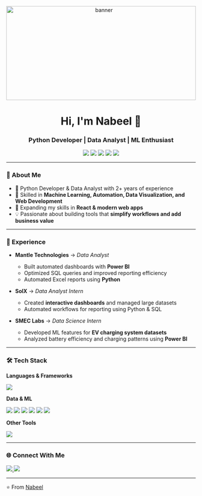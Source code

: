 <p align="center">
  <img src="https://media.discordapp.net/attachments/693333131230707726/1174943888318935080/Rustic_Minimal_Wedding_Print_Banner.jpg" alt="banner" style="width:100%; max-height:250px; object-fit:cover;" />
</p>

<h1 align="center">Hi, I'm Nabeel 👋</h1>
<h3 align="center">Python Developer | Data Analyst | ML Enthusiast</h3>

<p align="center">
  <img src="https://img.shields.io/badge/Python-3776AB?style=for-the-badge&logo=python&logoColor=white"/>
  <img src="https://img.shields.io/badge/Django-092E20?style=for-the-badge&logo=django&logoColor=white"/>
  <img src="https://img.shields.io/badge/Flask-000000?style=for-the-badge&logo=flask&logoColor=white"/>
  <img src="https://img.shields.io/badge/Power%20BI-F2C811?style=for-the-badge&logo=powerbi&logoColor=black"/>
  <img src="https://img.shields.io/badge/React-61DBFB?style=for-the-badge&logo=react&logoColor=black"/>
</p>

---

### 🚀 About Me
- 🔭 Python Developer & Data Analyst with 2+ years of experience  
- 🤖 Skilled in **Machine Learning, Automation, Data Visualization, and Web Development**  
- 🌱 Expanding my skills in **React & modern web apps**  
- 💡 Passionate about building tools that **simplify workflows and add business value**  

---

### 💼 Experience
- **Mantle Technologies** → *Data Analyst*  
  - Built automated dashboards with **Power BI**  
  - Optimized SQL queries and improved reporting efficiency  
  - Automated Excel reports using **Python**  

- **SolX** → *Data Analyst Intern*  
  - Created **interactive dashboards** and managed large datasets  
  - Automated workflows for reporting using Python & SQL  

- **SMEC Labs** → *Data Science Intern*  
  - Developed ML features for **EV charging system datasets**  
  - Analyzed battery efficiency and charging patterns using **Power BI**  

---

### 🛠 Tech Stack
**Languages & Frameworks**  
<p>
  <img src="https://skillicons.dev/icons?i=python,cpp,js,html,css,bootstrap,react,django,flask" />
</p>

**Data & ML**  
<p>
  <img src="https://skillicons.dev/icons?i=mysql,postgresql,mongodb" />
  <img src="https://img.shields.io/badge/Pandas-150458?style=for-the-badge&logo=pandas&logoColor=white"/>
  <img src="https://img.shields.io/badge/Numpy-013243?style=for-the-badge&logo=numpy&logoColor=white"/>
  <img src="https://img.shields.io/badge/ScikitLearn-F7931E?style=for-the-badge&logo=scikitlearn&logoColor=white"/>
  <img src="https://img.shields.io/badge/TensorFlow-FF6F00?style=for-the-badge&logo=tensorflow&logoColor=white"/>
  <img src="https://img.shields.io/badge/PyTorch-EE4C2C?style=for-the-badge&logo=pytorch&logoColor=white"/>
</p>

**Other Tools**  
<p>
  <img src="https://skillicons.dev/icons?i=git,github,vscode,ps" />
</p>

---

### 🌐 Connect With Me
<p align="left">
  <a href="https://linkedin.com/in/nabeelmuhamed" target="blank">
    <img src="https://img.shields.io/badge/LinkedIn-0077B5?style=for-the-badge&logo=linkedin&logoColor=white"/>
  </a>
  <a href="mailto:nabeelms007@gmail.com">
    <img src="https://img.shields.io/badge/Gmail-D14836?style=for-the-badge&logo=gmail&logoColor=white"/>
  </a>
</p>

---
⭐️ From [Nabeel](https://github.com/nabeelmuhamed)
